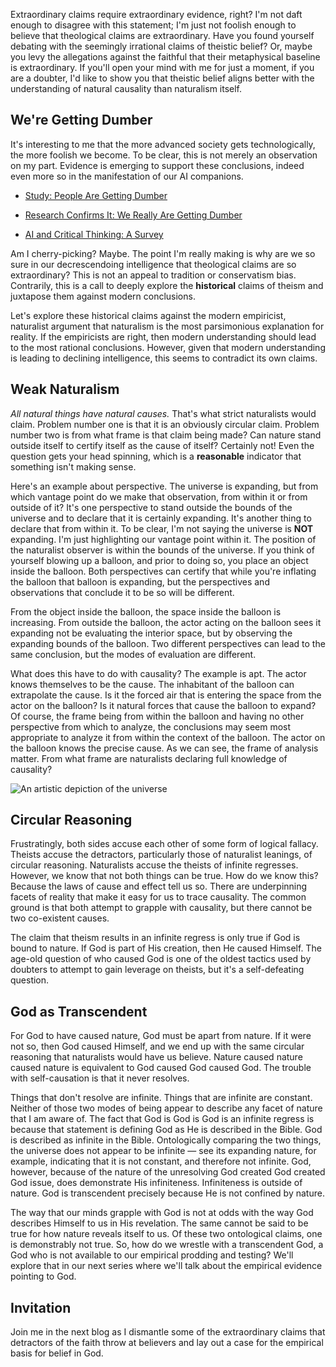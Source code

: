 Extraordinary claims require extraordinary evidence, right?
I'm not daft enough to disagree with this statement; I'm
just not foolish enough to believe that theological claims
are extraordinary. Have you found yourself debating with
the seemingly irrational claims of theistic belief? Or,
maybe you levy the allegations against the faithful that
their metaphysical baseline is extraordinary. If you'll open
your mind with me for just a moment, if you are a doubter,
I'd like to show you that theistic belief aligns better with
the understanding of natural causality than naturalism
itself.

## We're Getting Dumber

It's interesting to me that the more advanced society gets
technologically, the more foolish we become. To be clear, this
is not merely an observation on my part. Evidence is emerging
to support these conclusions, indeed even more so in the
manifestation of our AI companions.

- [Study: People Are Getting Dumber](https://www.usnews.com/news/national-news/articles/2018-06-14/study-people-are-getting-dumber)

- [Research Confirms It: We Really Are Getting Dumber](https://science.howstuffworks.com/life/inside-the-mind/human-brain/research-confirms-it-really-are-getting-dumber.htm)

- [AI and Critical Thinking: A Survey](https://www.microsoft.com/en-us/research/wp-content/uploads/2025/01/lee_2025_ai_critical_thinking_survey.pdf)

Am I cherry-picking? Maybe. The point I'm really making
is why are we so sure in our decrescendoing intelligence
that theological claims are so extraordinary? This is
not an appeal to tradition or conservatism bias. Contrarily,
this is a call to deeply explore the **historical** claims
of theism and juxtapose them against modern conclusions.

Let's explore these historical claims against the modern
empiricist, naturalist argument that naturalism is the
most parsimonious explanation for reality. If the empiricists
are right, then modern understanding should lead to the
most rational conclusions. However, given that modern
understanding is leading to declining intelligence, this
seems to contradict its own claims.

## Weak Naturalism

_All natural things have natural causes._ That's what strict
naturalists would claim. Problem number one is that it is an
obviously circular claim. Problem number two is from what
frame is that claim being made? Can nature stand outside
itself to certify itself as the cause of itself? Certainly
not! Even the question gets your head spinning, which is a
**reasonable** indicator that something isn't making sense.

Here's an example about perspective. The universe is expanding,
but from which vantage point do
we make that observation, from within it or from outside of
it? It's one perspective to stand outside the bounds of the
universe and to declare that it is certainly expanding. It's
another thing to declare that from within it. To be clear, I'm
not saying the universe is **NOT** expanding. I'm just
highlighting our vantage point within it. The position of
the naturalist observer is within the bounds of the universe.
If you think of yourself blowing up a balloon, and prior to
doing so, you place an object inside the balloon. Both
perspectives can certify that while you're inflating the balloon
that balloon is expanding, but the perspectives and observations
that conclude it to be so will be different.

From the object inside the balloon, the space inside the
balloon is increasing. From outside the balloon, the actor
acting on the balloon sees it expanding not be evaluating
the interior space, but by observing the expanding bounds
of the balloon. Two different perspectives can lead to the
same conclusion, but the modes of evaluation are different.

What does this have to do with causality? The example is apt.
The actor knows themselves to be the cause. The inhabitant of
the balloon can extrapolate the cause. Is it the forced air that
is entering the space from the actor on the balloon? Is it
natural forces that cause the balloon to expand? Of course,
the frame being from within the balloon and having no other
perspective from which to analyze, the conclusions may seem
most appropriate to analyze it from within the context of the
balloon. The actor on the balloon knows the precise cause.
As we can see, the frame of analysis matter. From what frame are
naturalists declaring full knowledge of causality?

![An artistic depiction of the universe](/blog/content/theology/rational-theology/universe.png)

## Circular Reasoning

Frustratingly, both sides accuse each other of some form of
logical fallacy. Theists accuse the detractors, particularly
those of naturalist leanings, of circular reasoning.
Naturalists accuse the theists of infinite regresses. However,
we know that not both things can be true. How do we know this?
Because the laws of cause and effect tell us so. There are
underpinning facets of reality that make it easy for us to
trace causality. The common ground is that both attempt to
grapple with causality, but there cannot be two co-existent
causes.

The claim that theism results in an infinite regress is only
true if God is bound to nature. If God is part of His
creation, then He caused Himself. The age-old question of who
caused God is one of the oldest tactics used by doubters to
attempt to gain leverage on theists, but it's a self-defeating
question.

## God as Transcendent

For God to have caused nature, God must be apart from nature.
If it were not so, then God caused Himself, and we end up with
the same circular reasoning that naturalists would have us
believe. Nature caused nature caused nature is equivalent to
God caused God caused God. The trouble with self-causation is
that it never resolves.

Things that don't resolve are infinite. Things that are
infinite are constant. Neither of those two modes of being
appear to describe any facet of nature that I am aware of.
The fact that God is God is God is an infinite regress is
because that statement is defining God as He is described in
the Bible. God is described as infinite in the Bible.
Ontologically comparing the two things, the universe does not
appear to be infinite — see its expanding nature, for example,
indicating that it is not constant, and therefore not
infinite. God, however, because of the nature of the
unresolving God created God created God issue, does
demonstrate His infiniteness. Infiniteness is outside of
nature. God is transcendent precisely because He is not
confined by nature.

The way that our minds grapple with God is not at odds with
the way God describes Himself to us in His revelation.
The same cannot be said to be true for how nature reveals
itself to us. Of these two ontological claims, one is
demonstrably not true. So, how do we wrestle with a
transcendent God, a God who is not available to our empirical
prodding and testing? We'll explore that in our next series
where we'll talk about the empirical evidence pointing
to God.

## Invitation

Join me in the next blog as I dismantle some of the
extraordinary claims that detractors of the faith
throw at believers and lay out a case for the
empirical basis for belief in God.

